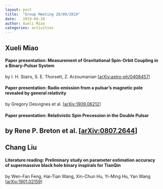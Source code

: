 ```yaml
---
layout: post
title:  "Group Meeting 28/09/2019"
date:   2019-09-28
author: Xueli Miao
categories: activities
---
```




## Xueli Miao

#### Paper presentation: Measurement of Gravitational Spin-Orbit Coupling in a Binary-Pulsar System

by I. H. Stairs, S. E. Thorsett, Z. Arzoumanian [[arXiv:astro-ph/0408457](https://arxiv.org/abs/astro-ph/0408457)]

#### Paper presentation: Radio emission from a pulsar’s magnetic pole revealed by general relativity

by Gregory Desvignes et al. [[arXiv:1909.06212](https://arxiv.org/abs/1909.06212)]

#### Paper presentation: Relativistic Spin Precession in the Double Pulsar

by Rene P. Breton  et al. [[arXiv:0807.2644](https://arxiv.org/abs/0807.2644)]
---

## Chang Liu

#### Literature reading: Preliminary study on parameter estimation accuracy of supermassive black hole binary inspirals for TianQin

by Wen-Fan Feng, Hai-Tian Wang, Xin-Chun Hu, Yi-Ming Hu, Yan Wang [[arXiv:1901.02159](https://arxiv.org/abs/1901.02159#)]
